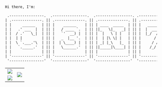 ```txt
Hi there, I'm:

 .----------------.  .----------------.  .-----------------. .----------------. 
| .--------------. || .--------------. || .--------------. || .--------------. |
| |     ______   | || |    ______    | || | ____  _____  | || |   _______    | |
| |   .' ___  |  | || |   / ____ `.  | || ||_   \|_   _| | || |  |  ___  |   | |
| |  / .'   \_|  | || |   `'  __) |  | || |  |   \ | |   | || |  |_/  / /    | |
| |  | |         | || |   _  |__ '.  | || |  | |\ \| |   | || |      / /     | |
| |  \ `.___.'\  | || |  | \____) |  | || | _| |_\   |_  | || |     / /      | |
| |   `._____.'  | || |   \______.'  | || ||_____|\____| | || |    /_/       | |
| |              | || |              | || |              | || |              | |
| '--------------' || '--------------' || '--------------' || '--------------' |
 '----------------'  '----------------'  '----------------'  '----------------' 

```

<table>
<tbody>
 <tr>
  <td>
   <img src="https://github-readme-stats.vercel.app/api?username=c3n7&show_icons=true&theme=github_dark"/>
  </td>
  
  <td rowspan="2">
   <img src="https://github-readme-stats.vercel.app/api/top-langs/?username=c3n7&layout=compact&theme=github_dark"/>
  </td>
 </tr>
 
 <tr>
  <td>
   <img src="https://github-readme-streak-stats.herokuapp.com?user=c3n7&theme=github-dark&date_format=M%20j%5B%2C%20Y%5D"/>
  </td>
 </tr>
</tbody>
</table>
